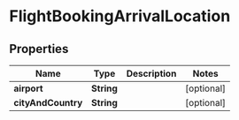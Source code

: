# FlightBookingArrivalLocation

## Properties
Name | Type | Description | Notes
------------ | ------------- | ------------- | -------------
**airport** | **String** |  |  [optional]
**cityAndCountry** | **String** |  |  [optional]
